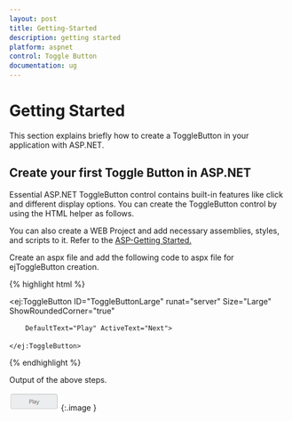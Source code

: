 ```yaml
---
layout: post
title: Getting-Started
description: getting started
platform: aspnet
control: Toggle Button
documentation: ug
---
```


# Getting Started

This section explains briefly how to create a ToggleButton in your application with ASP.NET.

## Create your first Toggle Button in ASP.NET

Essential ASP.NET ToggleButton control contains built-in features like click and different display options. You can create the ToggleButton control by using the HTML helper as follows.

You can also create a WEB Project and add necessary assemblies, styles, and scripts to it.  Refer to the [ASP-Getting Started.](http://help.syncfusion.com/ug/js/Documents/gettingstartedwithmv.htm)

Create an aspx file and add the following code to aspx file for ejToggleButton creation.

{% highlight html %}

<ej:ToggleButton ID="ToggleButtonLarge" runat="server" Size="Large" ShowRoundedCorner="true"

        DefaultText="Play" ActiveText="Next">

    </ej:ToggleButton>



{% endhighlight %}



Output of the above steps.

![](Getting-Started_images/Getting-Started_img1.png) 
{:.image }


